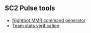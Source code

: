## SC2 Pulse tools
* [Nightbot MMR command generator](chat-mmr)
* [Team stats verification](team-stats-verification)
